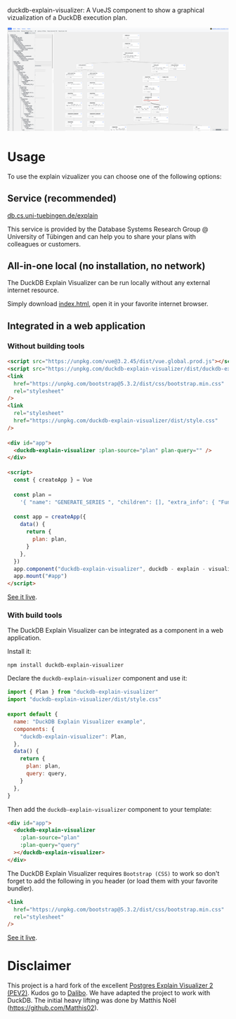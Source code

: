 duckdb-explain-visualizer: A VueJS component to show a graphical vizualization of a DuckDB execution
plan.

![DuckDB Explain Visualizer screenshot](duckdb-explain-visualizer-screenshot.png)

# Usage

To use the explain vizualizer you can choose one of the following options:

## Service (recommended)

[db.cs.uni-tuebingen.de/explain](https://db.cs.uni-tuebingen.de/explain)

This service is provided by the Database Systems Research Group @ University of Tübingen and can help you to share your plans with colleagues or customers.

## All-in-one local (no installation, no network)

The DuckDB Explain Visualizer can be run locally without any external internet resource.

Simply download
[index.html](https://www.github.com/DBatUTuebingen/duckdb-explain-visualizer/releases/latest/download/index.html),
open it in your favorite internet browser.

## Integrated in a web application

### Without building tools

```html
<script src="https://unpkg.com/vue@3.2.45/dist/vue.global.prod.js"></script>
<script src="https://unpkg.com/duckdb-explain-visualizer/dist/duckdb-explain-visualizer.umd.js"></script>
<link
  href="https://unpkg.com/bootstrap@5.3.2/dist/css/bootstrap.min.css"
  rel="stylesheet"
/>
<link
  rel="stylesheet"
  href="https://unpkg.com/duckdb-explain-visualizer/dist/style.css"
/>

<div id="app">
  <duckdb-explain-visualizer :plan-source="plan" plan-query="" />
</div>

<script>
  const { createApp } = Vue

  const plan =
    '{ "name": "GENERATE_SERIES ", "children": [], "extra_info": { "Function": "GENERATE_SERIES", "Estimated Cardinality": "9" } }'

  const app = createApp({
    data() {
      return {
        plan: plan,
      }
    },
  })
  app.component("duckdb-explain-visualizer", duckdb - explain - visualizer.Plan)
  app.mount("#app")
</script>
```

[See it live](https://stackblitz.com/edit/pev2-vanilla).

### With build tools

The DuckDB Explain Visualizer can be integrated as a component in a web application.

Install it:

```
npm install duckdb-explain-visualizer
```

Declare the `duckdb-explain-visualizer` component and use it:

```javascript
import { Plan } from "duckdb-explain-visualizer"
import "duckdb-explain-visualizer/dist/style.css"

export default {
  name: "DuckDB Explain Visualizer example",
  components: {
    "duckdb-explain-visualizer": Plan,
  },
  data() {
    return {
      plan: plan,
      query: query,
    }
  },
}
```

Then add the `duckdb-explain-visualizer` component to your template:

```html
<div id="app">
  <duckdb-explain-visualizer
    :plan-source="plan"
    :plan-query="query"
  ></duckdb-explain-visualizer>
</div>
```

The DuckDB Explain Visualizer requires `Bootstrap (CSS)` to work so don't forget to
add the following in you header (or load them with your favorite bundler).

```html
<link
  href="https://unpkg.com/bootstrap@5.3.2/dist/css/bootstrap.min.css"
  rel="stylesheet"
/>
```

[See it live](https://stackblitz.com/edit/pev2-vite).

# Disclaimer

This project is a hard fork of the excellent [Postgres Explain Visualizer 2 (PEV2)][pev2]. Kudos go to [Dalibo][dalibo]. We have adapted the project to work with DuckDB. The initial heavy lifting was done by Matthis Noël (https://github.com/Matthis02).

[pev2]: https://github.com/dalibo/pev2/
[dalibo]: https://www.dalibo.com/
